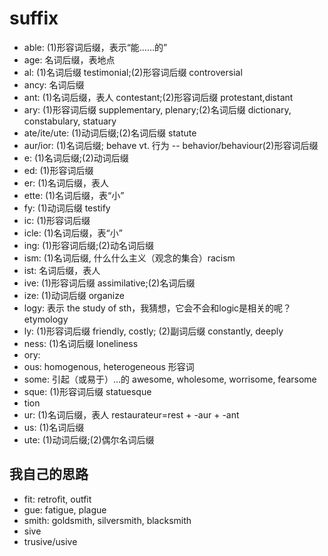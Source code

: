 # suffix

- able: (1)形容词后缀，表示“能……的”
- age: 名词后缀，表地点
- al: (1)名词后缀 testimonial;(2)形容词后缀 controversial
- ancy: 名词后缀
- ant: (1)名词后缀，表人 contestant;(2)形容词后缀 protestant,distant
- ary: (1)形容词后缀 supplementary, plenary;(2)名词后缀 dictionary, constabulary, statuary
- ate/ite/ute: (1)动词后缀;(2)名词后缀 statute
- aur/ior: (1)名词后缀; behave vt. 行为 -- behavior/behaviour(2)形容词后缀
- e: (1)名词后缀;(2)动词后缀
- ed: (1)形容词后缀
- er: (1)名词后缀，表人
- ette: (1)名词后缀，表“小”
- fy: (1)动词后缀 testify
- ic: (1)形容词后缀
- icle: (1)名词后缀，表“小”
- ing: (1)形容词后缀;(2)动名词后缀
- ism: (1)名词后缀, 什么什么主义（观念的集合）racism
- ist: 名词后缀，表人
- ive: (1)形容词后缀 assimilative;(2)名词后缀
- ize: (1)动词后缀 organize
- logy: 表示 the study of sth，我猜想，它会不会和logic是相关的呢？ etymology
- ly: (1)形容词后缀 friendly, costly; (2)副词后缀 constantly, deeply
- ness: (1)名词后缀 loneliness
- ory: 
- ous: homogenous, heterogeneous 形容词
- some: 引起（或易于）…的 awesome, wholesome, worrisome, fearsome
- sque: (1)形容词后缀 statuesque
- tion
- ur: (1)名词后缀，表人 restaurateur=rest + -aur + -ant
- us: (1)名词后缀
- ute: (1)动词后缀;(2)偶尔名词后缀


## 我自己的思路

- fit: retrofit, outfit
- gue: fatigue, plague
- smith: goldsmith, silversmith, blacksmith
- sive
- trusive/usive
